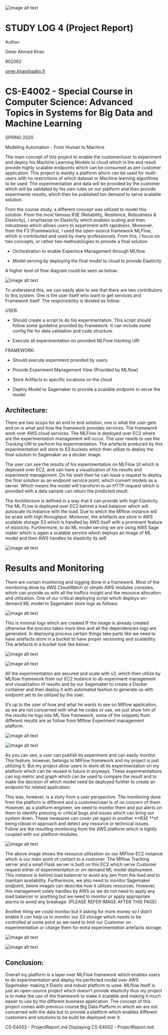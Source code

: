 ![image alt text](image_0.png)

# **STUDY LOG 4 (Project Report)**

Author:

Omer Ahmed Khan

802062

omer.khan@aalto.fi

# CS-E4002 - Special Course in Computer Science: Advanced Topics in Systems for Big Data and Machine Learning

SPRING 2020

Modeling Automation - From Human to Machine

The main concept of this project to enable the customer/user to experiment and deploy his Machine Learning Models to cloud which in the end result provide highly scalable endpoints which can be consumed as per customer application. This project is merely a platform which can be used for multi-users with no restrictions of which dataset or Machine learning algorithms to be used. The experimentation and data will be provided by the customer which will be validated by his own rules on our platform and then provide experiments results, which then be published ton demand to serve scalable solution.

From the course study, a different concept was utilized to model this solution. From the most famous R3E (Reliability, Resilience, Robustness & Elasticity), I emphasize on Elasticity which enables scaling and then robustness which allows users to experiment with rapidness. Moreover, from the F3 (Frameworks), I used the open-source framework MLFlow, which is contributed and used by many professionals. From this, I focus on two concepts, or rather two methodologies to provide a final solution

* Orchestration to enable Experince Management through MLflow

* Model serving by deploying the final model to cloud to provide Elasticity

A higher level of flow diagram could be seen as below:

![image alt text](image_1.png)

To understand this, we can easily able to see that there are two contributors to this system. One is the user itself who want to get services and Framework itself. The responsibility is divided as follow:

USER:

* Should create a script to do his experimentation. This script should follow some guideline provided by Framework. It can include some config file for data validation and code structure.

* Execute all experimentation on provided MLFlow tracking URI

FRAMEWORK:

* Should execute experiment provided by users

* Provide Experiment Management View (Provided by MLflow)

* Store Artifacts to specific locations on the cloud

* Deploy Model to Sagemaker to provide a scalable endpoint to serve the model

## Architecture:

There are two scops for an end to end solution, one is what the user gets and on is what and how the framework provides services. The framework work over AWS cloud services. The MLFlow is deployed over EC2 where are the experimentation management will occur. The user needs to use the Tracking URI to perform his experimentation. The artefacts produced by this experimentation will store to S3 buckets which then utilize to deploy the final solution to Sagemaker as a docker image. 

The user can see the results of his experimentation on MLFlow UI which is deployed over EC2, and can have a visualization of his results and experiment management. On his wish then he can issue a request to deploy the final solution as an endpoint service point, which convert models as a server. Which means the model will transform to an HTTP request which is provided with a data sample can return the predicted result.

The Architecture is defined in a way that it can provide with high Elasticity. The ML FLow is deployed over EC2 behind a load balancer which will autoscale its instance with the load. Due to which the Mlflow instance will be scale with high throughput. Moreover, the artefacts are store in AWS scalable storage S3 which is handled by AWS itself with a prominent feature of elasticity. Furthermore, to do ML model serving we are using AWS Sage maker which is again a scalable service which deploys an image of ML model and then AWS handles its elasticity its self.

![image alt text](image_2.png)

# Results and Monitoring

There are certain monitoring and logging done in a framework. Most of the monitoring done by AWS CloudWatch or simple AWS modules consoles, which can provide us with all the traffics insight and the resource allocation and utilization. One of our critical deploying script which deploys on-demand ML model to Sagemaker store logs as follows:

![image alt text](image_3.png)

This is minimal logs which are created IF the image is already created otherwise the process takes more time and all the dependencies logs are generated. In deploying process certain things take parts like we need to have artefacts store in a bucket to have proper versioning and scalability. The artefacts in a bucket look like below:

![image alt text](image_4.png)

![image alt text](image_5.png)

All the experimentation are secured and scale with s3, which then utilize by MLflow framework from our EC2 instance to do experiment management and visualization of results and by our Sagemaker to create a Docker container and then deploy it with automated fashion to generate us with endpoint yet to be utilized by the user.

It’s up to the user of how and what he wants to see on Mlflow application, as we are not concerned with what he codes or use, we just show him of the results he logs into ML flow framework, some of the snippets from different results are as follow from Mlflow Experiment management platform.

![image alt text](image_6.png)

![image alt text](image_7.png)

As you can see, a user can publish its experiment and can easily monitor. This feature, however, belongs to MlFlow framework and my project is just utilizing it. But my project allow users to store all its experimentation on my platform which can be reused in future in anyways. These experimentations can log metric and graph which can be used to compare the result and to make the decision of which model need be deployed further to create an endpoint for related application.

This was, however, is a story from a user perspective. The monitoring done from the platform is different and a customer/user is of no concern of them. However, as a platform engineer, we need to monitor them and put alerts on them to identify pressing or critical bugs and issues which can bring our system down. These measures can cover yet again in another **R3E **of being robust in approach and detect any resource or technical issues. Follow are the resulting monitoring from the AWS platform which is tightly coupled with our platform modules.

![image alt text](image_8.png)

The above image shows the resource utilization on our MlFlow EC2 instance which is our main point of contact to a customer. The Mlflow Tracking server and a small Flask server is built on this EC2 which serve Customer request either of experimentation or on-demand ML model deployment. This instance is behind load balancer to avoid any jam from the load and to maintain availability. Furthermore, we also need to monitor Sagemaker endpoint, below images can describe how it utilizes resources. However, this management solely handles by AWS so we do not need to apply any load balancer or anything but we need to monitor pr apply appropriate alarms to avoid any breakage. (PLEASE REFER IMAGE AFTER THIS PAGE)

Another thing we could monitor but it asking for more money so I didn’t enable  It can help us to monitor our S3 storage which needs to be controlled at some point as we need to limit our Customer on experimentation or charge them for extra experimentation artefacts storage.

![image alt text](image_9.png)

![image alt text](image_10.png)

## Conclusion:

Overall my platform is a layer over MLFlow framework which enables users to do experimentation and deploy his perfected model over AWS Sagemaker making it Elastic and robust platform to usee. MLflow itself is just an open-source project which doesn’t provide elasticity thus my project is to make the use of the framework to make it scalable and making it much easier to use by the different business application. The concept of this project comes with previous course Big Data Platform in which we are not concerned with the data but to provide a platform which enables different customers and solutions to be build be deployed over it.

CS-E4002 - ProjectReport.md
Displaying CS-E4002 - ProjectReport.md.
